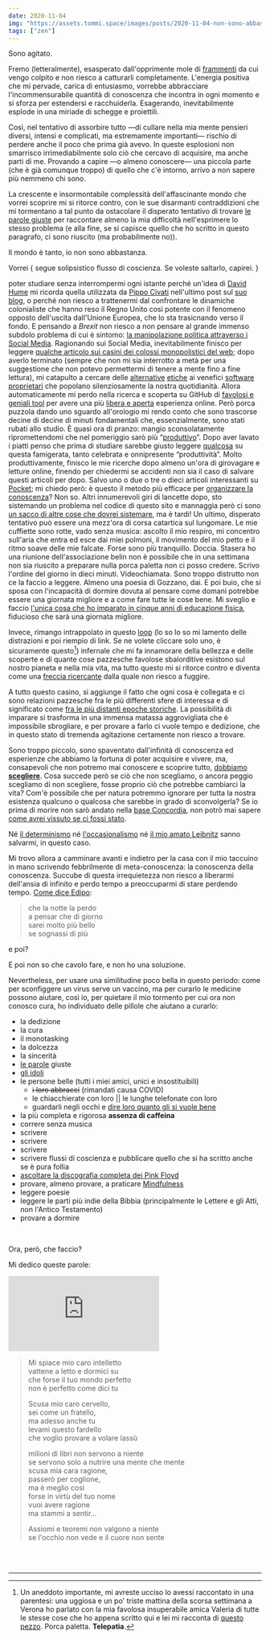 ```yaml
---
date: 2020-11-04
img: "https://assets.tommi.space/images/posts/2020-11-04-non-sono-abbastanza.jpg"
tags: ["zen"]
---
```

Sono agitato.

Fremo (letteralmente), esasperato dall'opprimente mole di [frammenti](/frammenti) da cui vengo colpito e non riesco a catturarli completamente. L'energia positiva che mi pervade, carica di entusiasmo, vorrebbe abbracciare l'incommensurabile quantità di conoscenza che incontra in ogni momento e si sforza per estendersi e racchuiderla. Esagerando, inevitabilmente esplode in una miriade di schegge e proiettili.

<!-- more -->

Così, nel tentativo di assorbire tutto —di cullare nella mia mente pensieri diversi, intensi e complicati, ma estremamente importanti— rischio di perdere anche il poco che prima già avevo. In queste esplosioni non smarrisco irrimediabilmente solo ciò che cercavo di acquisire, ma anche parti di me. Provando a capire —o almeno conoscere— una piccola parte (che è già comunque troppo) di quello che c'è intorno, arrivo a non sapere più nemmeno chi sono.

La crescente e insormontabile complessità dell'affascinante mondo che vorrei scoprire mi si ritorce contro, con le sue disarmanti contraddizioni che mi tormentano a tal punto da ostacolare il disperato tentativo di trovare [le parole giuste](/sono-innamorato) per raccontare almeno la mia difficoltà nell'esprimere lo stesso problema (e alla fine, se si capisce quello che ho scritto in questo paragrafo, ci sono riuscito (ma probabilmente no)).

Il mondo è tanto, io non sono abbastanza.

Vorrei { segue solipsistico flusso di coscienza. Se voleste saltarlo, capirei. }

poter studiare senza interrompermi ogni istante perché un'idea di [David Hume](https://www.treccani.it/enciclopedia/david-hume) mi ricorda quella utilizzata da [Pippo Civati](https://www.treccani.it/enciclopedia/pippo-civati) nell'ultimo post sul [suo blog](https://www.ciwati.it), o perché non riesco a trattenermi dal confrontare le dinamiche colonialiste che hanno reso il Regno Unito così potente con il fenomeno opposto dell'uscita dall'Unione Europea, che lo sta trasicnando verso il fondo. E pensando a *Brexit* non riesco a non pensare al grande immenso subdolo problema di cui è sintomo: [la manipolazione politica attraverso i Social Media](https://www.ted.com/talks/carole_cadwalladr_facebook_s_role_in_brexit_and_the_threat_to_democracy). Ragionando sui Social Media, inevitabilmente finisco per leggere [qualche articolo sui casini dei colossi monopolistici del web](https://udm.branchable.com/tags/Internet_Feudalism/); dopo averlo terminato (sempre che non mi sia interrotto a metà per una suggestione che non potevo permettermi di tenere a mente fino a fine lettura), mi catapulto a cercare delle [alternative](https://alternativeto.net) [etiche](https://ethical.net) ai venefici [software proprietari](https://it.wikipedia.org/wiki/Software_proprietario) che popolano silenziosamente la nostra quotidianità. Allora automaticamente mi perdo nella ricerca e scoperta su GitHub di [favolosi e geniali tool](https://github.com/xplosionmind?tab=stars) per avere una più [libera e aperta](/internet-freedom) esperienza online. Però porca puzzola dando uno sguardo all'orologio mi rendo conto che sono trascorse decine di decine di minuti fondamentali che, essenzialmente, sono stati rubati allo studio. È quasi ora di pranzo: mangio sconsolatamente ripromettendomi che nel pomeriggio sarò più “[produttivo](https://nymag.com/strategist/article/best-productivity-books.html)”. Dopo aver lavato i piatti penso che prima di studiare sarebbe giusto leggere [qualcosa](https://zenhabits.net/unoptimizing/) su questa famigerata, tanto celebrata e onnipresente “produttività”. Molto produttivamente, finisco le mie ricerche dopo almeno un'ora di girovagare e letture online, finendo per chiedermi se accidenti non sia il caso di salvare questi articoli per dopo. Salvo uno o due o tre o dieci articoli interessanti su [Pocket](https://getpocket.com); mi chiedo però: è questo il metodo più efficace per [organizzare la conoscenza](/knowledge)? Non so. Altri innumerevoli giri di lancette dopo, sto sistemando un problema nel codice di questo sito e mannaggia però ci sono [un sacco di altre cose che dovrei sistemare](/development#roadmap), ma è tardi! Un ultimo, disperato tentativo può essere una mezz'ora di corsa catartica sul lungomare. Le mie cuffiette sono rotte, vado senza musica: ascolto il mio respiro, mi concentro sull'aria che entra ed esce dai miei polmoni, il movimento del mio petto e il ritmo soave delle mie falcate. Forse sono più tranquillo. Doccia. Stasera ho una riunione dell'associazione belin non è possibile che in una settimana non sia riuscito a preparare nulla porca paletta non ci posso credere. Scrivo l'ordine del giorno in dieci minuti. Videochiamata. Sono troppo distrutto non ce la faccio a leggere. Almeno una poesia di Gozzano, dai. E poi buio, che si sposa con l'incapacità di dormire dovuta al pensare come domani potrebbe essere una giornata migliore e a come fare tutte le cose bene. Mi sveglio e faccio [l'unica cosa che ho imparato in cinque anni di educazione fisica](https://it.wikipedia.org/wiki/Surya_Namaskara), fiducioso che sarà una giornata migliore.

Invece, rimango intrappolato in questo [loop](https://www.yewtu.be/watch?v=RDNVheFtZKc) (lo so lo so mi lamento delle distrazioni e poi riempio di link. Se ne volete cliccare solo uno, è sicuramente questo[^1]) infernale che mi fa innamorare della bellezza e delle scoperte e di quante cose pazzesche favolose sbalorditive esistono sul nostro pianeta e nella mia vita, ma tutto questo mi si ritorce contro e diventa come una [freccia ricercante](https://golarion.altervista.org/wiki/Armi_Magiche#Ricercante) dalla quale non riesco a fuggire.

A tutto questo casino, si aggiunge il fatto che ogni cosa è collegata e ci sono relazioni pazzesche fra le più differenti sfere di interessa e di significato come [fra le più distanti epoche storiche](/Mnemosyne). La possibilità di imparare si trasforma in una immensa matassa aggrovigliata che è impossibile sbrogliare, e per provare a farlo ci vuole tempo e dedizione, che in questo stato di tremenda agitazione certamente non riesco a trovare.

Sono troppo piccolo, sono spaventato dall'infinità di conoscenza ed esperienze che abbiamo la fortuna di poter acquisire e vivere, ma, consapevoli che non potremo mai conoscere e scoprire tutto, [dobbiamo **scegliere**](/vorrei-avere-culo). Cosa succede però se ciò che non scegliamo, o ancora peggio scegliamo di non scegliere, fosse proprio ciò che potrebbe cambiarci la vita? Com'è possibile che per natura potremmo ignorare per tutta la nostra esistenza qualcuno o qualcosa che sarebbe in grado di sconvolgerla? Se io prima di morire non sarò andato nella [base Concordia](https://www.italiantartide.it/st-italo-francese-concordia/), non potrò mai sapere [come avrei vissuto se ci fossi stato](https://blogs.esa.int/concordia/).

Né [il determinismo](https://www.treccani.it/enciclopedia/determinismo) né [l'occasionalismo](https://www.treccani.it/enciclopedia/occasionalismo/) né [il mio amato Leibnitz](https://www.treccani.it/enciclopedia/gottfried-wilhelm-von-leibniz) sanno salvarmi, in questo caso.

Mi trovo allora a camminare avanti e indietro per la casa con il mio taccuino in mano scrivendo febbrilmente di meta-conoscenza: la conoscenza della conoscenza. Succube di questa irrequietezza non riesco a liberarmi dell'ansia di infinito e perdo tempo a preoccuparmi di stare perdendo tempo. [Come dice Edipo](https://youtu.be/m0XJianXNPU):

> che la notte la perdo   
> a pensar che di giorno   
> sarei molto più bello   
> se sognassi di più   

e poi?

E poi non so che cavolo fare, e non ho una soluzione.

Nevertheless, per usare una similitudine poco bella in questo periodo: come per sconfiggere un virus serve un vaccino, ma per curarlo le medicine possono aiutare, così io, per quietare il mio tormento per cui ora non conosco cura, ho individuato delle pillole che aiutano a curarlo:

- la dedizione
- la cura
- il monotasking
- la dolcezza
- la sincerità
- [le parole](/parole) giuste
- [gli idoli](/persone)
- le persone belle (tutti i miei amici, unici e insostituibili)
    - ~~i loro abbracci~~ (rimandati causa COVID)
    - le chiacchierate con loro \|\| le lunghe telefonate con loro
    - guardarli negli occhi e [dire loro quanto gli si vuole bene](https://youtu.be/dDW6FYdIoYE?t=2388)
- la più completa e rigorosa **assenza di caffeina**
- correre senza musica
- scrivere
- scrivere
- scrivere
- scrivere flussi di coscienza e pubblicare quello che si ha scritto anche se è pura follia
- [ascoltare la discografia completa dei Pink Floyd](https://www.youtube.com/playlist?list=PLBkthi_tM9KfHsVxSA63wUq3LFDV7xbfc)
- provare, almeno provare, a praticare [Mindfulness](https://it.wikipedia.org/wiki/Mindfulness)
- leggere poesie
- leggere le parti più indie della Bibbia (principalmente le Lettere e gli Atti, non l'Antico Testamento)
- provare a dormire

<br>

Ora, però, che faccio?

Mi dedico queste parole:

<div class="embed-container"><iframe src="https://www.youtube-nocookie.com/embed/o4FS5Qi6HF0" frameborder="0" allow="accelerometer; autoplay; clipboard-write; encrypted-media; gyroscope; picture-in-picture" allowfullscreen></iframe></div>

> Mi spiace mio caro intelletto   
> vattene a letto e dormici su   
> che forse il tuo mondo perfetto   
> non è perfetto come dici tu   
>
> Scusa mio caro cervello,   
> sei come un fratello,   
> ma adesso anche tu   
> levami questo fardello   
> che voglio provare a volare lassù
>
> milioni di libri non servono a niente   
> se servono solo a nutrire una mente che mente   
> scusa mia cara ragione,   
> passerò per coglione,   
> ma è meglio così   
> forse in virtù del tuo nome   
> vuoi avere ragione   
> ma stammi a sentir…   
>
> Assiomi e teoremi non valgono a niente   
> se l'occhio non vede e il cuore non sente

<br>
<br>

---

[^1]: Un aneddoto importante, mi avreste ucciso lo avessi raccontato in una parentesi: una uggiosa e un po' triste mattina della scorsa settimana a Verona ho parlato con la mia favolosa insuperabile amica Valeria di tutte le stesse cose che ho appena scritto qui e lei mi racconta di [questo pezzo](https://www.yewtu.be/watch?v=RDNVheFtZKc). Porca paletta. **Telepatia**.
